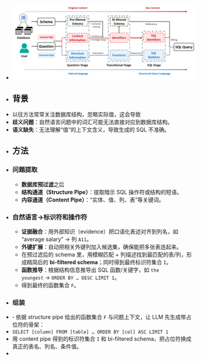- ![image.png](../assets/image_1753167707434_0.png)
- ## 背景
- 以往方法常常关注数据库结构，忽略实际值，这会导致
- **歧义问题**：自然语言问题中的词汇可能无法直接对应到数据库结构。
- **语义缺失**：无法理解“值”的上下文含义，导致生成的 SQL 不准确。
- ## 方法
- ### 问题提取
	- **数据库预过滤**之后
	- **结构通道（Structure Pipe）**：提取暗示 SQL 操作符或结构的短语。
	- **内容通道（Content Pipe）**：“实体、值、列、表”等关键词。
- ### 自然语言->标识符和操作符
	- **证据融合**：用外部知识（evidence）把口语化表述对齐到列名，如 “average salary” → 列 `A11`。
	- **外键扩展**：自动把相关外键列加入候选集，确保能把多张表连起来。
	- 在预过滤后的 schema 里，用模糊匹配 + 列描述找到最匹配的表/列，形成精简后的 **bi-filtered schema**；同时得到最终标识符集合 `I`。
	- **函数推导**：根据结构信息推导出 SQL 函数/关键字，如 `the youngest` → `ORDER BY … DESC LIMIT 1`。
	- 得到最终的函数集合 `F`。
- ### 组装
- ‑ 依据 structure pipe 给出的函数集合 `F` 与问题上下文，让 LLM 先生成带占位符的骨架：
- `SELECT [column] FROM [table] … ORDER BY [col] ASC LIMIT 1`
- 用 content pipe 得到的标识符集合 `I` 和 bi-filtered schema，把占位符换成真正的表名、列名、条件值。
-